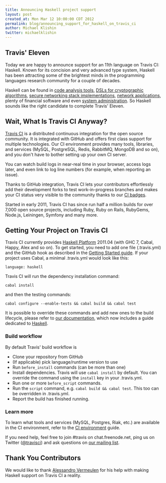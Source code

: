 ```yaml
---
title: Announcing Haskell project support
layout: post
created_at: Mon Mar 12 10:00:00 CDT 2012
permalink: blog/announcing_support_for_haskell_on_travis_ci
author: Michael Klishin
twitter: michaelklishin
---
```


## Travis' Eleven

Today we are happy to announce support for an 11th language on Travis CI: Haskell. Known for its concision and very advanced type system, Haskell
has been attracting some of the brightest minds in the programming languages research community for a couple of decades.

Haskell can be found in [code analysis tools](http://vimeo.com/6699769), [DSLs for cryptographic algorithms](http://corp.galois.com/cryptol/),
[secure networking stack implementations](http://corp.galois.com/hans), [network applications](http://www.janrain.com/blogs/haskell-janrain), plenty of financial software
and even [system administration](http://k1024.org/~iusty/papers/icfp10-haskell-reagent.pdf). So Haskell sounds like the right candidate to complete
Travis' Eleven.


## Wait, What Is Travis CI Anyway?

[Travis CI](http://travis-ci.org) is a distributed continuous integration for the open source community. It is integrated with GitHub and offers first class support for multiple technologies. Our CI environment provides many tools, libraries, and services (MySQL, PostgreSQL, Redis, RabbitMQ, MongoDB and so on), and you don't have to bother setting up your own CI server.

You can watch build logs in near-real time in your browser, access logs later, and even link to log line numbers (for example, when reporting an issue).

Thanks to GitHub integration, Travis CI lets your contributors effortlessly add their development forks to test work-in-progress branches and makes your CI status very visible to the community thanks to our [CI badges](http://about.travis-ci.org/docs/user/status-images/).

Started in early 2011, Travis CI has since run half a million builds for over 7,000 open source projects, including Ruby, Ruby on Rails, RubyGems, Node.js, Leiningen, Symfony and many more.



## Getting Your Project on Travis CI

Travis CI currently provides [Haskell Platform](http://hackage.haskell.org/platform/contents.html) 2011.04 (with GHC 7, Cabal, Happy, Alex and so on). To get started, you need to add one file
(.travis.yml) and the GitHub hook as described in the [Getting Started guide](http://about.travis-ci.org/docs/user/getting-started/). If your
project uses Cabal, a minimal .travis.yml would look like this:

    language: haskell

Travis CI will run the dependency installation command:

    cabal install 

and then the testing commands:

    cabal configure --enable-tests && cabal build && cabal test

It is possible to override these commands and add new ones to the build lifecycle, please refer to [our documentation](http://about.travis-ci.org/), which now includes
a guide dedicated to [Haskell](http://about.travis-ci.org/docs/user/languages/haskell/).


### Build workflow

By default Travis' build workflow is

 * Clone your repository from GitHub
 * (If applicable) pick language/runtime version to use
 * Run `before_install` commands (can be more than one)
 * Install dependencies. Travis will use `cabal install` by default. You can override the command using the `install` key in your .travis.yml.
 * Run one or more `before_script` commands.
 * Run the `script` command, e.g. `cabal build && cabal test`. This too can be overridden in .travis.yml.
 * Report the build has finished running.


### Learn more

To learn what tools and services (MySQL, Postgres, Riak, etc.) are available in the CI environment, refer to the [CI environment](http://about.travis-ci.org/docs/user/ci-environment/) guide.

If you need help, feel free to join #travis on chat.freenode.net, ping us on Twitter ([@travisci](http://twitter.com/travisci)) and ask questions on [our mailing list](https://groups.google.com/group/travis-ci).



## Thank You Contributors

We would like to thank [Alessandro Vermeulen](http://alessandrovermeulen.me) for his help with making Haskell support on Travis CI a reality.
